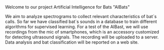 Welcome to our project Artificial Intelligence for Bats  "AIBats"

We aim to analyze spectrograms to collect relevant characteristics of bat´s calls. So far we have classified bat´s sounds in a database to train different algorithms for supervised learning. For a test of the AIBast, we will use recordings from the mic of smartphones, which is an accessory customized for detecting ultrasound signals. The recording will be uploaded to a server. Data analysis and bat classification will be reported on a web site.
